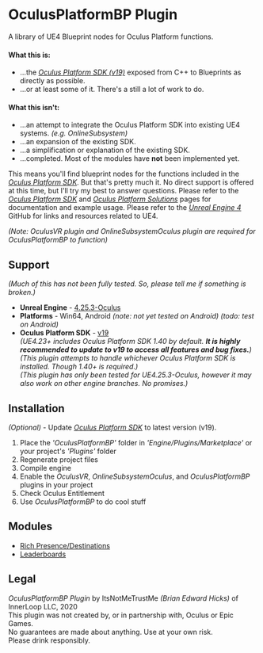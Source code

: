 # OculusPlatformBP Plugin

A library of UE4 Blueprint nodes for Oculus Platform functions.

#### What this is:
+ ...the [*Oculus Platform SDK (v19)*](https://developer.oculus.com/reference/platform/v19/) exposed from C++ to Blueprints as directly as possible.
+ ...or at least some of it. There's a still a lot of work to do.

#### What this isn't:
+ ...an attempt to integrate the Oculus Platform SDK into existing UE4 systems. *(e.g. OnlineSubsystem)*
+ ...an expansion of the existing SDK.
+ ...a simplification or explanation of the existing SDK.
+ ...completed. Most of the modules have **not** been implemented yet.

This means you'll find blueprint nodes for the functions included in the [*Oculus Platform SDK*](https://developer.oculus.com/reference/platform/v19/).
But that's pretty much it. No direct support is offered at this time, but I'll try my best to answer questions.
Please refer to the [*Oculus Platform SDK*](https://developer.oculus.com/reference/platform/v19/) and [*Oculus Platform Solutions*](https://developer.oculus.com/documentation/unreal/ps-platform-intro/) pages for documentation and example usage.
Please refer to the [*Unreal Engine 4*](https://github.com/EpicGames/UnrealEngine) GitHub for links and resources related to UE4.

*(Note: OculusVR plugin and OnlineSubsystemOculus plugin are required for OculusPlatformBP to function)*

## Support
*(Much of this has not been fully tested. So, please tell me if something is broken.)*
* **Unreal Engine** - [4.25.3-Oculus](https://github.com/Oculus-VR/UnrealEngine/tree/4.25)
* **Platforms** - Win64, Android *(note: not yet tested on Android) (todo: test on Android)*
* **Oculus Platform SDK** - [v19](https://developer.oculus.com/downloads/package/oculus-platform-sdk/19.0.0/)<br>
*(UE4.23+ includes Oculus Platform SDK 1.40 by default. **It is highly recommended to update to v19 to access all features and bug fixes.**)*<br>
*(This plugin attempts to handle whichever Oculus Platform SDK is installed. Though 1.40+ is required.)*<br>
*(This plugin has only been tested for UE4.25.3-Oculus, however it may also work on other engine branches. No promises.)*

## Installation
*(Optional)* - Update [*Oculus Platform SDK*](https://developer.oculus.com/downloads/package/oculus-platform-sdk/) to latest version (v19).
1) Place the *'OculusPlatformBP'* folder in *'Engine/Plugins/Marketplace'* or your project's *'Plugins'* folder<br>
2) Regenerate project files<br>
3) Compile engine<br>
4) Enable the *OculusVR*, *OnlineSubsystemOculus*, and *OculusPlatformBP* plugins in your project
5) Check Oculus Entitlement
6) Use *OculusPlatformBP* to do cool stuff

## Modules
+ [Rich Presence/Destinations](https://developer.oculus.com/documentation/unreal/ps-rich-presence/)
+ [Leaderboards](https://developer.oculus.com/documentation/unreal/ps-leaderboards/)

## Legal
*OculusPlatformBP Plugin* by ItsNotMeTrustMe *(Brian Edward Hicks)* of InnerLoop LLC, 2020<br>
This plugin was not created by, or in partnership with, Oculus or Epic Games.<br>
No guarantees are made about anything. Use at your own risk.<br>
Please drink responsibly.
